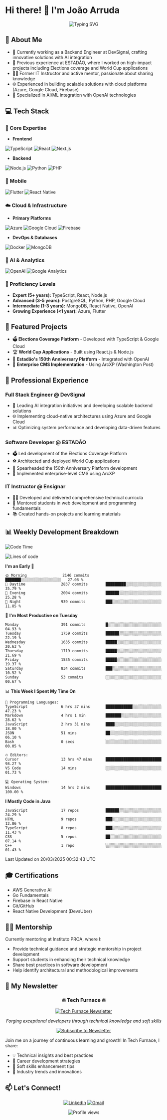 # Hi there! 👋 I'm João Arruda

<div align="center">
  <img src="https://readme-typing-svg.herokuapp.com?font=Fira+Code&pause=1000&color=00FF00&center=true&vCenter=true&width=435&lines=Full+Stack+Software+Engineer;10x+Engineer+by+DevSignal;AI+%26+Cloud+Solutions+Specialist;TypeScript+%7C+Next+%7C+Node+%7C+Python;PHP+%7C+Flutter+%7C+React+Native;Adaptable+to+New+Technologies&background=1A1B27" alt="Typing SVG" />
</div>

## 🚀 About Me

- 🔭 Currently working as a Backend Engineer at DevSignal, crafting innovative solutions with AI integration
- 🌟 Previous experience at ESTADÃO, where I worked on high-impact projects including Elections coverage and World Cup applications
- 👨‍🏫 Former IT Instructor and active mentor, passionate about sharing knowledge
- 🌐 Experienced in building scalable solutions with cloud platforms (Azure, Google Cloud, Firebase)
- 🤖 Specialized in AI/ML integration with OpenAI technologies

## 💻 Tech Stack

### 🎯 Core Expertise
- **Frontend**

![TypeScript](https://img.shields.io/badge/-TypeScript-3178C6?style=for-the-badge&logo=typescript&logoColor=white)
![React](https://img.shields.io/badge/-React-61DAFB?style=for-the-badge&logo=react&logoColor=black)
![Next.js](https://img.shields.io/badge/-Next.js-000000?style=for-the-badge&logo=next.js&logoColor=white)

- **Backend**

![Node.js](https://img.shields.io/badge/-Node.js-339933?style=for-the-badge&logo=node.js&logoColor=white)
![Python](https://img.shields.io/badge/-Python-3776AB?style=for-the-badge&logo=python&logoColor=white)
![PHP](https://img.shields.io/badge/-PHP-777BB4?style=for-the-badge&logo=php&logoColor=white)

### 📱 Mobile
![Flutter](https://img.shields.io/badge/-Flutter-02569B?style=for-the-badge&logo=flutter&logoColor=white)
![React Native](https://img.shields.io/badge/-React_Native-61DAFB?style=for-the-badge&logo=react&logoColor=black)

### ☁️ Cloud & Infrastructure
- **Primary Platforms**

![Azure](https://img.shields.io/badge/-Azure-0089D6?style=for-the-badge&logo=microsoft-azure&logoColor=white)
![Google Cloud](https://img.shields.io/badge/-Google_Cloud-4285F4?style=for-the-badge&logo=google-cloud&logoColor=white)
![Firebase](https://img.shields.io/badge/-Firebase-FFCA28?style=for-the-badge&logo=firebase&logoColor=black)

- **DevOps & Databases**

![Docker](https://img.shields.io/badge/-Docker-2496ED?style=for-the-badge&logo=docker&logoColor=white)
![MongoDB](https://img.shields.io/badge/-MongoDB-47A248?style=for-the-badge&logo=mongodb&logoColor=white)

### 🤖 AI & Analytics
![OpenAI](https://img.shields.io/badge/-OpenAI-412991?style=for-the-badge&logo=openai&logoColor=white)
![Google Analytics](https://img.shields.io/badge/-Google%20Analytics-E37400?style=for-the-badge&logo=google-analytics&logoColor=white)

### 💪 Proficiency Levels
- **Expert (5+ years):** TypeScript, React, Node.js
- **Advanced (3-5 years):** PostgreSQL, Python, PHP, Google Cloud
- **Intermediate (1-3 years):** MongoDB, React Native, OpenAI
- **Growing Experience (<1 year):** Azure, Flutter

## 🌟 Featured Projects

- 🗳️ **Elections Coverage Platform** - Developed with TypeScript & Google Cloud
- 🏆 **World Cup Applications** - Built using React.js & Node.js
- 🎉 **Estadão's 150th Anniversary Platform** - Integrated with OpenAI
- 💼 **Enterprise CMS Implementation** - Using ArcXP (Washington Post)

## 💼 Professional Experience

### Full Stack Engineer @ DevSignal

- 🤖 Leading AI integration initiatives and developing scalable backend solutions
- 🌐 Implementing cloud-native architectures using Azure and Google Cloud
- 📊 Optimizing system performance and developing data-driven features

### Software Developer @ ESTADÃO

- 🗳️ Led development of the Elections Coverage Platform
- ⚽ Architected and deployed World Cup applications
- 🎉 Spearheaded the 150th Anniversary Platform development
- 💼 Implemented enterprise-level CMS using ArcXP

### IT Instructor @ Ensignar

- 👨‍🏫 Developed and delivered comprehensive technical curricula
- 🎯 Mentored students in web development and programming fundamentals
- 📚 Created hands-on projects and learning materials

## 📊 Weekly Development Breakdown

<!--START_SECTION:waka-->
![Code Time](http://img.shields.io/badge/Code%20Time-90%20hrs%2027%20mins-blue)

![Lines of code](https://img.shields.io/badge/From%20Hello%20World%20I%27ve%20Written-2.0%20million%20lines%20of%20code-blue)

**I'm an Early 🐤** 

```text
🌞 Morning                2146 commits        ███████░░░░░░░░░░░░░░░░░░   27.08 % 
🌆 Daytime                2837 commits        █████████░░░░░░░░░░░░░░░░   35.79 % 
🌃 Evening                2004 commits        ██████░░░░░░░░░░░░░░░░░░░   25.28 % 
🌙 Night                  939 commits         ███░░░░░░░░░░░░░░░░░░░░░░   11.85 % 
```
📅 **I'm Most Productive on Tuesday** 

```text
Monday                   391 commits         █░░░░░░░░░░░░░░░░░░░░░░░░   04.93 % 
Tuesday                  1759 commits        ██████░░░░░░░░░░░░░░░░░░░   22.19 % 
Wednesday                1635 commits        █████░░░░░░░░░░░░░░░░░░░░   20.63 % 
Thursday                 1719 commits        █████░░░░░░░░░░░░░░░░░░░░   21.69 % 
Friday                   1535 commits        █████░░░░░░░░░░░░░░░░░░░░   19.37 % 
Saturday                 834 commits         ███░░░░░░░░░░░░░░░░░░░░░░   10.52 % 
Sunday                   53 commits          ░░░░░░░░░░░░░░░░░░░░░░░░░   00.67 % 
```


📊 **This Week I Spent My Time On** 

```text
💬 Programming Languages: 
TypeScript               6 hrs 37 mins       ████████████░░░░░░░░░░░░░   47.23 % 
Markdown                 4 hrs 1 min         ███████░░░░░░░░░░░░░░░░░░   28.62 % 
JavaScript               2 hrs 31 mins       ████░░░░░░░░░░░░░░░░░░░░░   18.00 % 
JSON                     51 mins             ██░░░░░░░░░░░░░░░░░░░░░░░   06.10 % 
Bash                     0 secs              ░░░░░░░░░░░░░░░░░░░░░░░░░   00.05 % 

🔥 Editors: 
Cursor                   13 hrs 47 mins      █████████████████████████   98.27 % 
VS Code                  14 mins             ░░░░░░░░░░░░░░░░░░░░░░░░░   01.73 % 

💻 Operating System: 
Windows                  14 hrs 2 mins       █████████████████████████   100.00 % 
```

**I Mostly Code in Java** 

```text
JavaScript               17 repos            ██████░░░░░░░░░░░░░░░░░░░   24.29 % 
HTML                     9 repos             ███░░░░░░░░░░░░░░░░░░░░░░   12.86 % 
TypeScript               8 repos             ███░░░░░░░░░░░░░░░░░░░░░░   11.43 % 
CSS                      5 repos             ██░░░░░░░░░░░░░░░░░░░░░░░   07.14 % 
C++                      1 repo              ░░░░░░░░░░░░░░░░░░░░░░░░░   01.43 % 
```




 Last Updated on 20/03/2025 00:32:43 UTC
<!--END_SECTION:waka-->

## 🎓 Certifications
- AWS Generative AI
- Go Fundamentals
- Firebase in React Native
- Git/GitHub
- React Native Development (DevsUber)

## 👨‍🏫 Mentorship
Currently mentoring at Instituto PROA, where I:
- Provide technical guidance and strategic mentorship in project development
- Support students in enhancing their technical knowledge
- Share best practices in software development
- Help identify architectural and methodological improvements

## 📰 My Newsletter

<div align="center">

### 🔥 Tech Furnace 🔥

[<img src="https://media.licdn.com/dms/image/v2/D4D12AQFhy3AYObnr_A/series-logo_image-shrink_200_200/series-logo_image-shrink_200_200/0/1739031999209?e=1744848000&v=beta&t=teliZ6a6pbHwiWVX4Pu8FS20VmGP-haxt-tqBEO9jCk" alt="Tech Furnace Newsletter" />](https://www.linkedin.com/newsletters/tech-furnace-7294028900148371456)

*Forging exceptional developers through technical knowledge and soft skills*

[![Subscribe to Newsletter](https://img.shields.io/badge/-Subscribe%20Now-0A66C2?style=for-the-badge&logo=linkedin&logoColor=white)](https://www.linkedin.com/newsletters/tech-furnace-7294028900148371456)

</div>

Join me on a journey of continuous learning and growth! In Tech Furnace, I share:
- 💡 Technical insights and best practices
- 🌟 Career development strategies
- 🤝 Soft skills enhancement tips
- 🚀 Industry trends and innovations

## 📫 Let's Connect!

<div align="center">

[![LinkedIn](https://img.shields.io/badge/-LinkedIn-%230077B5?style=for-the-badge&logo=linkedin&logoColor=white)](https://www.linkedin.com/in/joao-victor-oliveira-arruda/)
[![Gmail](https://img.shields.io/badge/-Gmail-%23333?style=for-the-badge&logo=gmail&logoColor=white)](mailto:joao.oliveira.arruda06@gmail.com)

</div>
<div align="center">
  <img src="https://komarev.com/ghpvc/?username=DarkSide-Dev&color=brightgreen&style=for-the-badge" alt="Profile views" />
</div>
